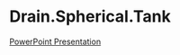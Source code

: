# Drain.Spherical.Tank

[PowerPoint Presentation](https://docs.google.com/presentation/d/1_lhtk1sg3y2eDra4vs6IlXGJPCoBqJxmb62ArjGGX3U/edit?usp=sharing)